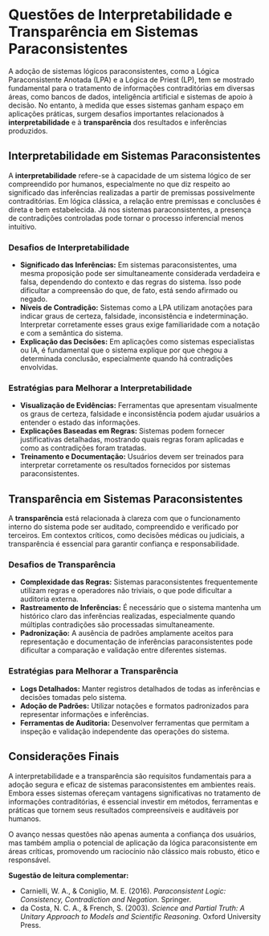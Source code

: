 
# Questões de Interpretabilidade e Transparência em Sistemas Paraconsistentes

A adoção de sistemas lógicos paraconsistentes, como a Lógica Paraconsistente Anotada (LPA) e a Lógica de Priest (LP), tem se mostrado fundamental para o tratamento de informações contraditórias em diversas áreas, como bancos de dados, inteligência artificial e sistemas de apoio à decisão. No entanto, à medida que esses sistemas ganham espaço em aplicações práticas, surgem desafios importantes relacionados à **interpretabilidade** e à **transparência** dos resultados e inferências produzidos.

## Interpretabilidade em Sistemas Paraconsistentes

A **interpretabilidade** refere-se à capacidade de um sistema lógico de ser compreendido por humanos, especialmente no que diz respeito ao significado das inferências realizadas a partir de premissas possivelmente contraditórias. Em lógica clássica, a relação entre premissas e conclusões é direta e bem estabelecida. Já nos sistemas paraconsistentes, a presença de contradições controladas pode tornar o processo inferencial menos intuitivo.

### Desafios de Interpretabilidade

- **Significado das Inferências:** Em sistemas paraconsistentes, uma mesma proposição pode ser simultaneamente considerada verdadeira e falsa, dependendo do contexto e das regras do sistema. Isso pode dificultar a compreensão do que, de fato, está sendo afirmado ou negado.
- **Níveis de Contradição:** Sistemas como a LPA utilizam anotações para indicar graus de certeza, falsidade, inconsistência e indeterminação. Interpretar corretamente esses graus exige familiaridade com a notação e com a semântica do sistema.
- **Explicação das Decisões:** Em aplicações como sistemas especialistas ou IA, é fundamental que o sistema explique por que chegou a determinada conclusão, especialmente quando há contradições envolvidas.

### Estratégias para Melhorar a Interpretabilidade

- **Visualização de Evidências:** Ferramentas que apresentam visualmente os graus de certeza, falsidade e inconsistência podem ajudar usuários a entender o estado das informações.
- **Explicações Baseadas em Regras:** Sistemas podem fornecer justificativas detalhadas, mostrando quais regras foram aplicadas e como as contradições foram tratadas.
- **Treinamento e Documentação:** Usuários devem ser treinados para interpretar corretamente os resultados fornecidos por sistemas paraconsistentes.

## Transparência em Sistemas Paraconsistentes

A **transparência** está relacionada à clareza com que o funcionamento interno do sistema pode ser auditado, compreendido e verificado por terceiros. Em contextos críticos, como decisões médicas ou judiciais, a transparência é essencial para garantir confiança e responsabilidade.

### Desafios de Transparência

- **Complexidade das Regras:** Sistemas paraconsistentes frequentemente utilizam regras e operadores não triviais, o que pode dificultar a auditoria externa.
- **Rastreamento de Inferências:** É necessário que o sistema mantenha um histórico claro das inferências realizadas, especialmente quando múltiplas contradições são processadas simultaneamente.
- **Padronização:** A ausência de padrões amplamente aceitos para representação e documentação de inferências paraconsistentes pode dificultar a comparação e validação entre diferentes sistemas.

### Estratégias para Melhorar a Transparência

- **Logs Detalhados:** Manter registros detalhados de todas as inferências e decisões tomadas pelo sistema.
- **Adoção de Padrões:** Utilizar notações e formatos padronizados para representar informações e inferências.
- **Ferramentas de Auditoria:** Desenvolver ferramentas que permitam a inspeção e validação independente das operações do sistema.

## Considerações Finais

A interpretabilidade e a transparência são requisitos fundamentais para a adoção segura e eficaz de sistemas paraconsistentes em ambientes reais. Embora esses sistemas ofereçam vantagens significativas no tratamento de informações contraditórias, é essencial investir em métodos, ferramentas e práticas que tornem seus resultados compreensíveis e auditáveis por humanos.

O avanço nessas questões não apenas aumenta a confiança dos usuários, mas também amplia o potencial de aplicação da lógica paraconsistente em áreas críticas, promovendo um raciocínio não clássico mais robusto, ético e responsável.



**Sugestão de leitura complementar:**  
- Carnielli, W. A., & Coniglio, M. E. (2016). *Paraconsistent Logic: Consistency, Contradiction and Negation*. Springer.
- da Costa, N. C. A., & French, S. (2003). *Science and Partial Truth: A Unitary Approach to Models and Scientific Reasoning*. Oxford University Press.

